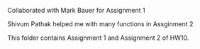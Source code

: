 Collaborated with Mark Bauer for Assignment 1 

Shivum Pathak helped me with many functions in Assginment 2

This folder contains Assignment 1 and Assignment 2 of HW10.

